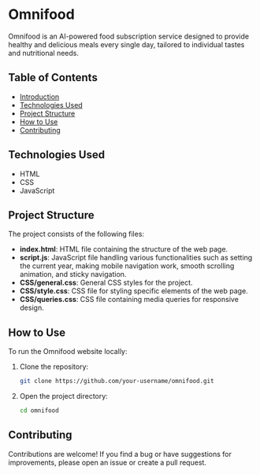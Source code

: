 # Omnifood

Omnifood is an AI-powered food subscription service designed to provide healthy and delicious meals every single day, tailored to individual tastes and nutritional needs.

## Table of Contents

- [Introduction](#omnifood)
- [Technologies Used](#technologies-used)
- [Project Structure](#project-structure)
- [How to Use](#how-to-use)
- [Contributing](#contributing)

## Technologies Used

- HTML
- CSS
- JavaScript

## Project Structure

The project consists of the following files:

- **index.html**: HTML file containing the structure of the web page.
- **script.js**: JavaScript file handling various functionalities such as setting the current year, making mobile navigation work, smooth scrolling animation, and sticky navigation.
- **CSS/general.css**: General CSS styles for the project.
- **CSS/style.css**: CSS file for styling specific elements of the web page.
- **CSS/queries.css**: CSS file containing media queries for responsive design.

## How to Use

To run the Omnifood website locally:

1. Clone the repository:

   ```bash
   git clone https://github.com/your-username/omnifood.git

2. Open the project directory:
   ```bash
   cd omnifood

## Contributing
Contributions are welcome! If you find a bug or have suggestions for improvements, please open an issue or create a pull request.
